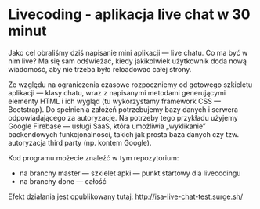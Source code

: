# Livecoding - aplikacja live chat w 30 minut 

Jako cel obraliśmy dziś napisanie mini aplikacji — live chatu. Co ma być w nim live? Ma się sam odświeżać, kiedy jakikolwiek użytkownik doda nową wiadomość, aby nie trzeba było reloadowac całej strony. 

Ze względu na ograniczenia czasowe rozpoczniemy od gotowego szkieletu aplikacji — klasy chatu, wraz z napisanymi metodami generującymi elementy HTML i ich wygląd (tu wykorzystamy framework CSS — Bootstrap).
Do spełnienia założeń potrzebujemy bazy danych i serwera odpowiadającego za autoryzację. Na potrzeby tego przykładu użyjemy Google Firebase — usługi SaaS, która umożliwia „wyklikanie” backendowych funkcjonalności, takich jak prosta baza danych czy tzw. autoryzacja third party (np. kontem Google). 

Kod programu możecie znaleźć w tym repozytorium:
- na branchy master — szkielet apki — punkt startowy dla livecodingu
- na branchy done — całość

Efekt działania jest opublikowany tutaj: http://isa-live-chat-test.surge.sh/    
